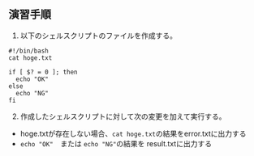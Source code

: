 ## 演習手順

1) 以下のシェルスクリプトのファイルを作成する。  

```
#!/bin/bash
cat hoge.txt

if [ $? = 0 ]; then
  echo "OK"
else
  echo "NG"
fi
```

2) 作成したシェルスクリプトに対して次の変更を加えて実行する。  
  - hoge.txtが存在しない場合、`cat hoge.txt`の結果をerror.txtに出力する
  - `echo "OK"`　または `echo "NG"`の結果を result.txtに出力する